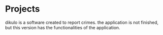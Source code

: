 # Projects

dikulo is a software created to report crimes. the application is not finished, but this version has the functionalities of the application.
